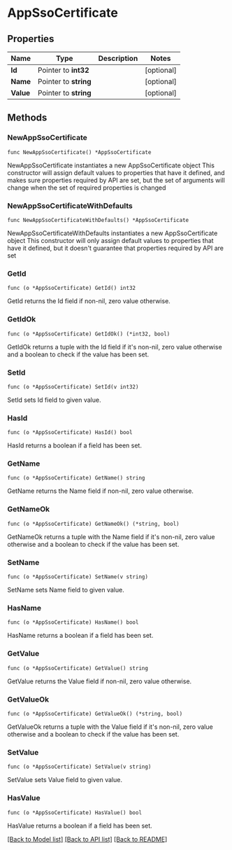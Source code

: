 # AppSsoCertificate

## Properties

Name | Type | Description | Notes
------------ | ------------- | ------------- | -------------
**Id** | Pointer to **int32** |  | [optional] 
**Name** | Pointer to **string** |  | [optional] 
**Value** | Pointer to **string** |  | [optional] 

## Methods

### NewAppSsoCertificate

`func NewAppSsoCertificate() *AppSsoCertificate`

NewAppSsoCertificate instantiates a new AppSsoCertificate object
This constructor will assign default values to properties that have it defined,
and makes sure properties required by API are set, but the set of arguments
will change when the set of required properties is changed

### NewAppSsoCertificateWithDefaults

`func NewAppSsoCertificateWithDefaults() *AppSsoCertificate`

NewAppSsoCertificateWithDefaults instantiates a new AppSsoCertificate object
This constructor will only assign default values to properties that have it defined,
but it doesn't guarantee that properties required by API are set

### GetId

`func (o *AppSsoCertificate) GetId() int32`

GetId returns the Id field if non-nil, zero value otherwise.

### GetIdOk

`func (o *AppSsoCertificate) GetIdOk() (*int32, bool)`

GetIdOk returns a tuple with the Id field if it's non-nil, zero value otherwise
and a boolean to check if the value has been set.

### SetId

`func (o *AppSsoCertificate) SetId(v int32)`

SetId sets Id field to given value.

### HasId

`func (o *AppSsoCertificate) HasId() bool`

HasId returns a boolean if a field has been set.

### GetName

`func (o *AppSsoCertificate) GetName() string`

GetName returns the Name field if non-nil, zero value otherwise.

### GetNameOk

`func (o *AppSsoCertificate) GetNameOk() (*string, bool)`

GetNameOk returns a tuple with the Name field if it's non-nil, zero value otherwise
and a boolean to check if the value has been set.

### SetName

`func (o *AppSsoCertificate) SetName(v string)`

SetName sets Name field to given value.

### HasName

`func (o *AppSsoCertificate) HasName() bool`

HasName returns a boolean if a field has been set.

### GetValue

`func (o *AppSsoCertificate) GetValue() string`

GetValue returns the Value field if non-nil, zero value otherwise.

### GetValueOk

`func (o *AppSsoCertificate) GetValueOk() (*string, bool)`

GetValueOk returns a tuple with the Value field if it's non-nil, zero value otherwise
and a boolean to check if the value has been set.

### SetValue

`func (o *AppSsoCertificate) SetValue(v string)`

SetValue sets Value field to given value.

### HasValue

`func (o *AppSsoCertificate) HasValue() bool`

HasValue returns a boolean if a field has been set.


[[Back to Model list]](../README.md#documentation-for-models) [[Back to API list]](../README.md#documentation-for-api-endpoints) [[Back to README]](../README.md)



